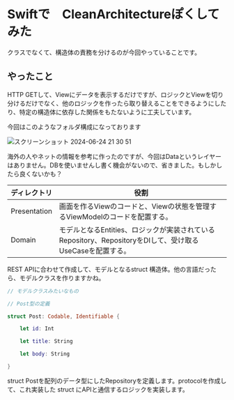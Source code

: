 
# Swiftで　CleanArchitectureぽくしてみた
クラスでなくて、構造体の責務を分けるのが今回やっていることです。

## やったこと
HTTP GETして、Viewにデータを表示するだけですが、ロジックとViewを切り分けるだけでなく、他のロジックを作ったら取り替えることをできるようにしたり、特定の構造体に依存した関係をもたないように工夫しています。

今回はこのようなフォルダ構成になっております

![スクリーンショット 2024-06-24 21 30 51](https://github.com/sakurakotubaki/CleanArchitectureSwift/assets/73347485/5cb657b9-69c7-4df4-a530-38a398a1d3fd)

海外の人やネットの情報を参考に作ったのですが、今回はDataというレイヤーはありません。DBを使いませんし書く機会がないので、省きました。もしかしたら良くないかも？

| ディレクトリ       | 役割                                                                      |
| ------------ | ----------------------------------------------------------------------- |
| Presentation | 画面を作るViewのコードと、Viewの状態を管理するViewModelのコードを配置する。                               |
| Domain       | モデルとなるEntities、ロジックが実装されているRepository、RepositoryをDIして、受け取るUseCaseを配置する。 |

REST APIに合わせて作成して、モデルとなるstruct 構造体。他の言語だったら、モデルクラスを作りますかね。

```swift
// モデルクラスみたいなもの

// Post型の定義

struct Post: Codable, Identifiable {

    let id: Int

    let title: String

    let body: String

}
```

struct Postを配列のデータ型にしたRepositoryを定義します。protocolを作成して、これ実装した struct にAPIと通信するロジックを実装します。
